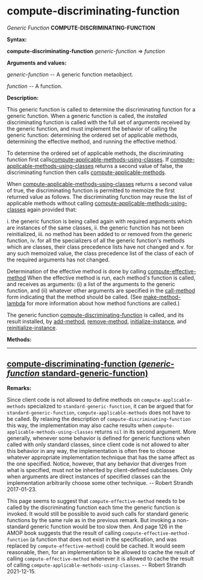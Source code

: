 compute-discriminating-function
===============================

*Generic Function* **COMPUTE-DISCRIMINATING-FUNCTION**

**Syntax:**

**compute-discriminating-function** *generic-function* => *function*

**Arguments and values:**

*generic-function* -- A generic function metaobject.

*function* -- A function.

**Description:**

This generic function is called to determine the discriminating function for a generic function. When a generic function is called, the *installed* discriminating function is called with the full set of arguments received by the generic function, and must implement the behavior of calling the generic function: determining the ordered set of applicable methods, determining the effective method, and running the effective method.

To determine the ordered set of applicable methods, the discriminating function first calls[compute-applicable-methods-using-classes](/docs/meta-object-protocol/compute-applicable-methods-using-classes). If [compute-applicable-methods-using-classes](/docs/meta-object-protocol/compute-applicable-methods-using-classes) returns a second value of false, the discriminating function then calls [compute-applicable-methods](/docs/meta-object-protocol/compute-applicable-methods).

When [compute-applicable-methods-using-classes](/docs/meta-object-protocol/compute-applicable-methods-using-classes) returns a second value of true, the discriminating function is permitted to memoize the first returned value as follows. The discriminating function may reuse the list of applicable methods without calling [compute-applicable-methods-using-classes](/docs/meta-object-protocol/compute-applicable-methods-using-classes) again provided that:

i.  the generic function is being called again with required arguments which are instances of the same classes,
ii. the generic function has not been reinitialized,
iii. no method has been added to or removed from the generic function,
iv. for all the specializers of all the generic function's methods which are classes, their class precedence lists have not changed and
v.  for any such memoized value, the class precedence list of the class of each of the required arguments has not changed.

Determination of the effective method is done by calling [compute-effective-method](/docs/meta-object-protocol/compute-effective-method) When the effective method is run, each method's function is called, and receives as arguments: (i) a list of the arguments to the generic function, and (ii) whatever other arguments are specified in the [call-method](/docs/meta-object-protocol/call-method) form indicating that the method should be called. (See [make-method-lambda](/docs/meta-object-protocol/make-method-lambda) for more information about how method functions are called.)

The generic function [compute-discriminating-function](/docs/meta-object-protocol/compute-discriminating-function) is called, and its result installed, by [add-method](/docs/meta-object-protocol/add-method), [remove-method](/docs/meta-object-protocol/remove-method), [initialize-instance](/docs/meta-object-protocol/initialize-instance), and [reinitialize-instance](/docs/meta-object-protocol/reinitialize-instance).

**Methods:**

  ----------------------------------------------------------------------------------------------------------------------------------------------------
  [**compute-discriminating-function** (*generic-function* standard-generic-function)](/docs/meta-object-protocol/compute-discriminating-function-standard-generic-function)
  ----------------------------------------------------------------------------------------------------------------------------------------------------

**Remarks:**

Since client code is not allowed to define methods on `compute-applicable-methods` specialized to `standard-generic-function`, it can be argued that for `standard-generic-function`, `compute-applicable-methods` does not have to be called. By relaxing the description of `compute-discriminating-function` this way, the implementation may also cache results when `compute-applicable-methods-using-classes` returns `nil` in its second argument. More generally, whenever some behavior is defined for generic functions when called with only standard classes, since client code is not allowed to alter this behavior in any way, the implementation is often free to choose whatever appropriate implementation technique that has the same affect as the one specified. Notice, however, that any behavior that diverges from what is specified, must not be inherited by client-defined subclasses. Only when arguments are direct instances of specified classes can the implementation arbitrarily choose some other technique. -- Robert Strandh 2017-01-23.

This page seems to suggest that `compute-effective-method` needs to be called by the discriminating function each time the generic function is invoked. It would still be possible to avoid such calls for standard generic functions by the same rule as in the previous remark. But invoking a non-standard generic function would be too slow then. And page 126 in the AMOP book suggests that the result of calling `compute-effective-method-function` (a function that does not exist in the specification, and was replaced by `compute-effective-method`) could be cached. It would seem reasonable, then, for an implementation to be allowed to cache the result of calling `compute-effective-method` whenever it is allowed to cache the result of calling `compute-applicable-methods-using-classes`. -- Robert Strandh 2021-12-15.
